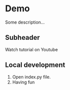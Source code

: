 # Demo

Some description...

## Subheader

Watch tutorial on Youtube

## Local development
1. Open index.py file.
2. Having fun